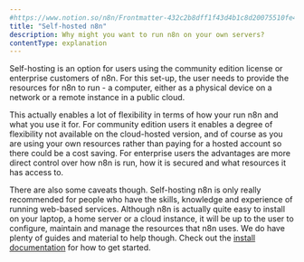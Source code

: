 ```yaml
---
#https://www.notion.so/n8n/Frontmatter-432c2b8dff1f43d4b1c8d20075510fe4
title: "Self-hosted n8n"
description: Why might you want to run n8n on your own servers?
contentType: explanation
---
```


Self-hosting is an option for users using the community edition license or enterprise customers of n8n. For this set-up, the user needs to provide the resources for n8n to run - a computer, either as a physical device on a network or a remote instance in a public cloud.

This actually enables a lot of flexibility in terms of how your run n8n and what you use it for. For community edition users it enables a degree of flexibility not available on the cloud-hosted version, and of course as you are using your own resources rather than paying for a hosted account so there could be a cost saving.
For enterprise users the advantages are more direct control over how n8n is run, how it is secured and what resources it has access to.

There are also some caveats though. Self-hosting n8n is only really recommended for people who have the skills, knowledge and experience of running web-based services. Although n8n is actually quite easy to install on your laptop, a home server or a cloud instance, it will be up to the user to configure, maintain and manage the resources that n8n uses. We do have plenty of guides and material to help though. Check out the [install documentation](/hosting/installation/docker.md) for how to get started.
